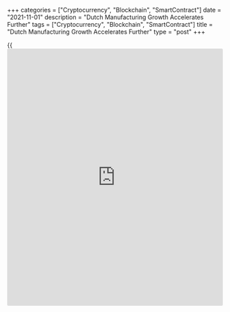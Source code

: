 +++
categories = ["Cryptocurrency", "Blockchain", "SmartContract"]
date = "2021-11-01"
description = "Dutch Manufacturing Growth Accelerates Further"
tags = ["Cryptocurrency", "Blockchain", "SmartContract"]
title = "Dutch Manufacturing Growth Accelerates Further"
type = "post"
+++

{{<iframe id="large-banner" src="https://www.bounty.group/#slide=17.0" width="100%" height="600" scrolling="no" style="border: 0px solid rgb(216, 221, 230); border-radius: 3px;">}}

The Dutch manufacturing sector growth accelerated further on robust
output and employment in October, survey results from IHS Markit showed
on Monday.

The Nevi Netherlands manufacturing Purchasing Managers' Index rose to
62.5 from September's seven-month low of 62.0.

The headline index has registered above 60.0 for eight successive
months, indicating sustained rapid growth of the sector.

New orders and output rose at similarly marked rates, while growth of
employment and stocks of purchases were among the strongest ever
recorded in the 21-year survey [history](https://www.fixpro.org/post/chargeless-historical-data-api-backtesting/), the survey showed.

Suppliers' delivery times continued to lengthen to a near-record degree,
further boosting the PMI.

October data also indicated a record rise in output prices, reflecting
surging cost burdens.

For comments and feedback [contact](https://www.playgroundfx.com/contact/): editorial@rtt[news](https://www.letsplayfx.com/blog/forex-news-website/).com

[Economic News][1]

 **What parts of the world are seeing the best (and worst) economic
performances lately? Click[here][2] to check out our [Econ Scorecard][2]
and find out! See up-to-the-moment [ranking](https://www.playgroundfx.com/blog/crypto-exchange-ranking/)s for the best and worst
performers in [GDP][2], [unemployment rate][3], [inflation][4] and much
more.**

   1. www.rtt[news](https://www.letsplayfx.com/blog/forex-news-website/).com/Content/EconomicNews.aspx
   2. www.rtt[news](https://www.letsplayfx.com/blog/forex-news-website/).com/economic-scorecard/world-rank/GDP/highest-performance.aspx
   3. www.rtt[news](https://www.letsplayfx.com/blog/forex-news-website/).com/economic-scorecard/world-rank/unemployment-rate/lowest-performance.aspx
   4. www.rtt[news](https://www.letsplayfx.com/blog/forex-news-website/).com/economic-scorecard/world-rank/CPI/highest-performance.aspx
